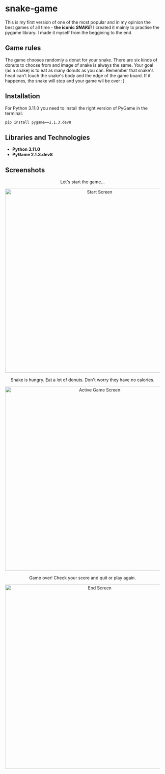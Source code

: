 # snake-game
This is my first version of one of the most popular and in my opinion the best games of all time - **the iconic _SNAKE_**!
I created it mainly to practise the pygame library. I made it myself from the beggining to the end.
## Game rules
The game chooses randomly a donut for your snake. There are six kinds of donuts to choose from and image of snake is always the same.
Your goal (as a snake) is to eat as many donuts as you can. Remember that snake's head can't touch the snake's body and the edge of the game board. If it happenes, the snake will stop and your game wil be over :(
## Installation
For Python 3.11.0 you need to install the right version of PyGame in the terminal:
```bash
pip install pygame==2.1.3.dev8
```

## Libraries and Technologies
- **Python 3.11.0**
- **PyGame 2.1.3.dev8**
## Screenshots

<p align="center">
Let's start the game...</p>

<p align="center"><img src="https://user-images.githubusercontent.com/114907948/218069037-563af4c2-3c7c-43c5-a087-7f4ad0f20d86.png"
     title="Start Screen"
     width="600"
     alt="Start Screen"
     ></p>
     
     
     
<p align="center">Snake is hungry. Eat a lot of donuts. Don't worry they have no calories.</p>

<p align="center"><img src="https://user-images.githubusercontent.com/114907948/218069250-4b0d113d-cfd7-4ebe-9dfc-79e46837abd9.png"
     title="Active Game Screen"
     width="600"
     alt="Active Game Screen"
     ></p>
     
     
     
<p align="center">Game over! Check your score and quit or play again.</p>

<p align="center"><img src="https://user-images.githubusercontent.com/114907948/218069279-80bb26ac-75d3-46a8-bb8f-1cd40d7b9b34.png"
     title="End Screen"
     width="600"
     alt="End Screen"
     >
</p>
